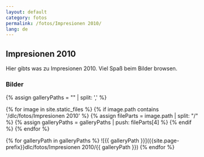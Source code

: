 ```yaml
---
layout: default
category: fotos
permalink: /fotos/Impresionen 2010/
lang: de
---
```


## Impresionen 2010

Hier gibts was zu Impresionen 2010. Viel Spaß beim Bilder browsen.

### Bilder
{% assign galleryPaths = "" | split: ',' %}

{% for image in site.static_files %}
{% if image.path contains '/dlc/fotos/Impresionen 2010' %}
        {% assign fileParts = image.path | split: "/" %}
        {% assign galleryPaths = galleryPaths | push: fileParts[4] %}
{% endif %}
{% endfor %}

{% for galleryPath in galleryPaths %}
![{{ galleryPath }}]({{site.page-prefix}}dlc/fotos/Impresionen 2010/{{ galleryPath }})
{% endfor %}
